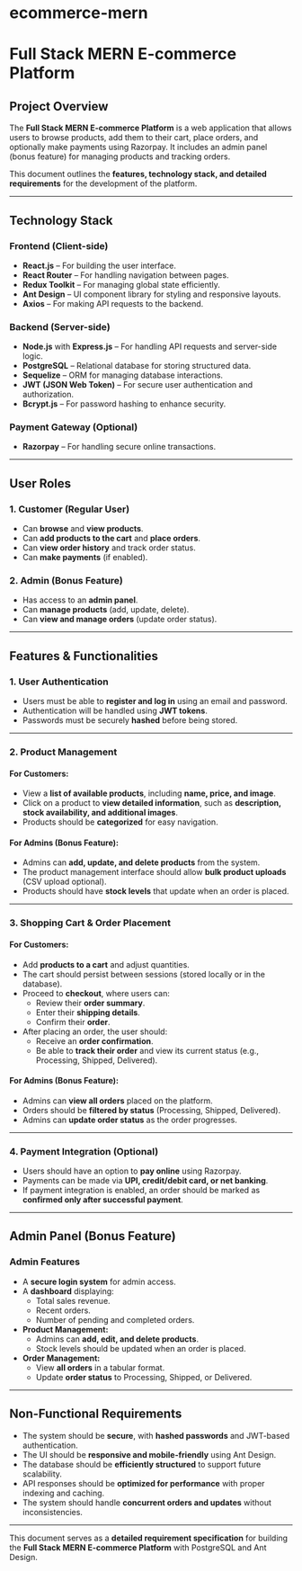 # ecommerce-mern
# **Full Stack MERN E-commerce Platform**  

## **Project Overview**  
The **Full Stack MERN E-commerce Platform** is a web application that allows users to browse products, add them to their cart, place orders, and optionally make payments using Razorpay. It includes an admin panel (bonus feature) for managing products and tracking orders.  

This document outlines the **features, technology stack, and detailed requirements** for the development of the platform.  

---

## **Technology Stack**  

### **Frontend (Client-side)**  
- **React.js** – For building the user interface.  
- **React Router** – For handling navigation between pages.  
- **Redux Toolkit** – For managing global state efficiently.  
- **Ant Design** – UI component library for styling and responsive layouts.  
- **Axios** – For making API requests to the backend.  

### **Backend (Server-side)**  
- **Node.js** with **Express.js** – For handling API requests and server-side logic.  
- **PostgreSQL** – Relational database for storing structured data.  
- **Sequelize** – ORM for managing database interactions.  
- **JWT (JSON Web Token)** – For secure user authentication and authorization.  
- **Bcrypt.js** – For password hashing to enhance security.  

### **Payment Gateway (Optional)**  
- **Razorpay** – For handling secure online transactions.  

---

## **User Roles**  

### **1. Customer (Regular User)**  
- Can **browse** and **view products**.  
- Can **add products to the cart** and **place orders**.  
- Can **view order history** and track order status.  
- Can **make payments** (if enabled).  

### **2. Admin (Bonus Feature)**  
- Has access to an **admin panel**.  
- Can **manage products** (add, update, delete).  
- Can **view and manage orders** (update order status).  

---

## **Features & Functionalities**  

### **1. User Authentication**  
- Users must be able to **register and log in** using an email and password.  
- Authentication will be handled using **JWT tokens**.  
- Passwords must be securely **hashed** before being stored.  

---

### **2. Product Management**  

#### **For Customers:**  
- View a **list of available products**, including **name, price, and image**.  
- Click on a product to **view detailed information**, such as **description, stock availability, and additional images**.  
- Products should be **categorized** for easy navigation.  

#### **For Admins (Bonus Feature):**  
- Admins can **add, update, and delete products** from the system.  
- The product management interface should allow **bulk product uploads** (CSV upload optional).  
- Products should have **stock levels** that update when an order is placed.  

---

### **3. Shopping Cart & Order Placement**  

#### **For Customers:**  
- Add **products to a cart** and adjust quantities.  
- The cart should persist between sessions (stored locally or in the database).  
- Proceed to **checkout**, where users can:  
  - Review their **order summary**.  
  - Enter their **shipping details**.  
  - Confirm their **order**.  
- After placing an order, the user should:  
  - Receive an **order confirmation**.  
  - Be able to **track their order** and view its current status (e.g., Processing, Shipped, Delivered).  

#### **For Admins (Bonus Feature):**  
- Admins can **view all orders** placed on the platform.  
- Orders should be **filtered by status** (Processing, Shipped, Delivered).  
- Admins can **update order status** as the order progresses.  

---

### **4. Payment Integration (Optional)**  
- Users should have an option to **pay online** using Razorpay.  
- Payments can be made via **UPI, credit/debit card, or net banking**.  
- If payment integration is enabled, an order should be marked as **confirmed only after successful payment**.  

---

## **Admin Panel (Bonus Feature)**  

### **Admin Features**  
- A **secure login system** for admin access.  
- A **dashboard** displaying:  
  - Total sales revenue.  
  - Recent orders.  
  - Number of pending and completed orders.  
- **Product Management:**  
  - Admins can **add, edit, and delete products**.  
  - Stock levels should be updated when an order is placed.  
- **Order Management:**  
  - View **all orders** in a tabular format.  
  - Update **order status** to Processing, Shipped, or Delivered.  

---

## **Non-Functional Requirements**  
- The system should be **secure**, with **hashed passwords** and JWT-based authentication.  
- The UI should be **responsive and mobile-friendly** using Ant Design.  
- The database should be **efficiently structured** to support future scalability.  
- API responses should be **optimized for performance** with proper indexing and caching.  
- The system should handle **concurrent orders and updates** without inconsistencies.  

---

This document serves as a **detailed requirement specification** for building the **Full Stack MERN E-commerce Platform** with PostgreSQL and Ant Design.